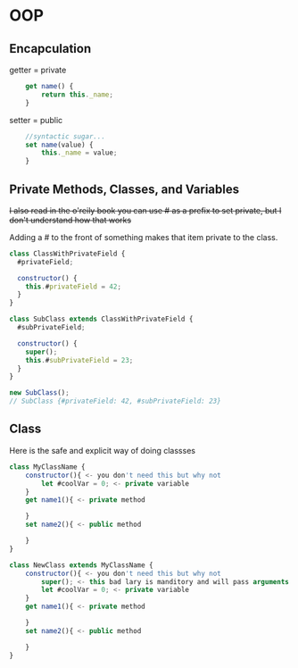 # OOP

## Encapculation
getter = private 
```js
    get name() {
        return this._name;
    }
```
setter = public
```js
    //syntactic sugar...
    set name(value) {
        this._name = value;
    }
```
## Private Methods, Classes, and Variables
~~I also read  in the o'reily book you can use # as a prefix to set private, but I don't understand how that works~~

Adding a # to the front of something makes that item private to the class.
```js
class ClassWithPrivateField {
  #privateField;

  constructor() {
    this.#privateField = 42;
  }
}

class SubClass extends ClassWithPrivateField {
  #subPrivateField;

  constructor() {
    super();
    this.#subPrivateField = 23;
  }
}

new SubClass();
// SubClass {#privateField: 42, #subPrivateField: 23}

```


## Class
Here is the safe and explicit way of doing classses 
```js
class MyClassName {
    constructor(){ <- you don't need this but why not
        let #coolVar = 0; <- private variable
    }
    get name1(){ <- private method

    }
    set name2(){ <- public method

    }
}
```
```js
class NewClass extends MyClassName {
    constructor(){ <- you don't need this but why not
        super(); <- this bad lary is manditory and will pass arguments to the upper class
        let #coolVar = 0; <- private variable
    }
    get name1(){ <- private method

    }
    set name2(){ <- public method

    }
}
```

